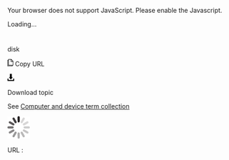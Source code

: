 Your browser does not support JavaScript. Please enable the Javascript.

Loading...

# 

disk

![Copy URL](disk_files/Copy.png)
Copy URL

![Download](disk_files/Download.png)

Download topic

See [Computer and device term collection](https://worldready.cloudapp.net/Styleguide/Read?id=2700&topicid=26597)

![In progress](disk_files/activity-large.gif)

URL :
